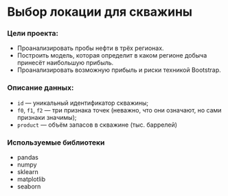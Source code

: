 # Выбор локации для скважины

### Цели проекта:

- Проанализировать пробы нефти в трёх регионах.
- Построить модель, которая определит в каком регионе добыча принесёт наибольшую прибыль.
- Проанализировать возможную прибыль и риски техникой Bootstrap.

### Описание данных:

* `id` — уникальный идентификатор скважины;
* `f0`, `f1`, `f2` — три признака точек (неважно, что они означают, но сами признаки значимы);
* `product` — объём запасов в скважине (тыс. баррелей)

### Используемые библиотеки

- pandas
- numpy
- sklearn
- matplotlib
- seaborn

